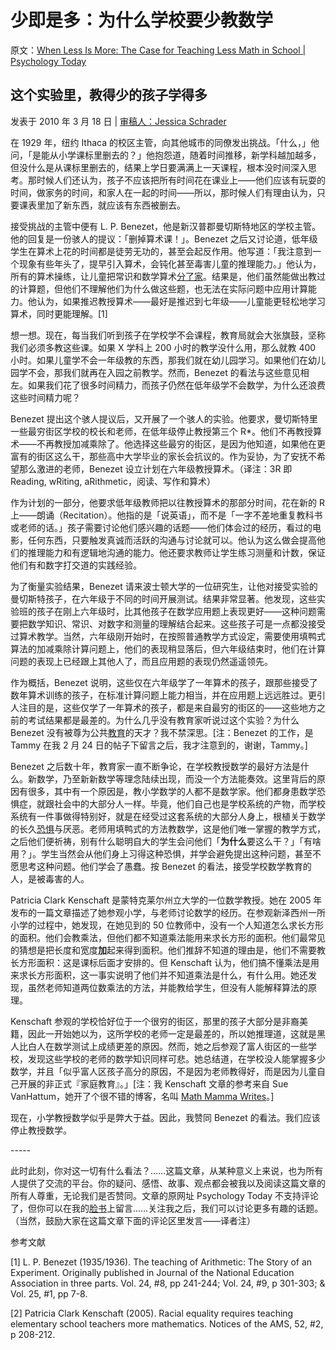# 少即是多：为什么学校要少教数学

原文：[When Less Is More: The Case for Teaching Less Math in School | Psychology Today](https://www.psychologytoday.com/intl/blog/freedom-learn/201003/when-less-is-more-the-case-teaching-less-math-in-school)

## 这个实验里，教得少的孩子学得多

发表于 2010 年 3 月 18 日 | [审稿人：Jessica Schrader](https://www.psychologytoday.com/us/docs/editorial-process)

在 1929 年，纽约 Ithaca 的校区主管，向其他城市的同僚发出挑战。「什么，」他问，「是能从小学课标里删去的？」他抱怨道，随着时间推移，新学科越加越多，但没什么是从课标里删去的，结果上学日要满满上一天课程，根本没时间深入思考。那时候人们还认为，孩子不应该把所有时间花在课业上——他们应该有玩耍的时间，做家务的时间，和家人在一起的时间——所以，那时候人们有理由认为，只要课表里加了新东西，就应该有东西被删去。

接受挑战的主管中便有 L. P. Benezet，他是新汉普郡曼切斯特地区的学校主管。他的回复是一份骇人的提议：「删掉算术课！」。Benezet 之后又讨论道，低年级学生在算术上花的时间都是徒劳无功的，甚至会起反作用。他写道：「我注意到一个现象有些年头了，提早引入算术，会钝化甚至毒害儿童的推理能力。」他认为，所有的算术操练，让儿童把常识和数学算术[分了家](https://www.psychologytoday.com/intl/basics/divorce)。结果是，他们虽然能做出教过的计算题，但他们不理解他们为什么做这些题，也无法在实际问题中应用计算能力。他认为，如果推迟教授算术——最好是推迟到七年级——儿童能更轻松地学习算术，同时更能理解。[1]

想一想。现在，每当我们听到孩子在学校学不会课程，教育局就会大张旗鼓，坚称我们必须多教这些课。如果 X 学科上 200 小时的教学没什么用，那么就教 400 小时。如果儿童学不会一年级教的东西，那我们就在幼儿园学习。如果他们在幼儿园学不会，那我们就再在入园之前教学。然而，Benezet 的看法与这些意见相左。如果我们花了很多时间精力，而孩子仍然在低年级学不会数学，为什么还浪费这些时间精力呢？

Benezet 提出这个骇人提议后，又开展了一个骇人的实验。他要求，曼切斯特里一些最穷街区学校的校长和老师，在低年级停止教授第三个 R*。他们不再教授算术——不再教授加减乘除了。他选择这些最穷的街区，是因为他知道，如果他在更富有的街区这么干，那些高中大学毕业的家长会抗议的。作为妥协，为了安抚不希望那么激进的老师，Benezet 设立计划在六年级教授算术。（译注：3R 即 Reading, wRiting, aRithmetic，阅读、写作和算术）

作为计划的一部分，他要求低年级教师把以往教授算术的那部分时间，花在新的 R 上——朗诵（Recitation）。他指的是「说英语」，而不是「一字不差地重复教科书或老师的话。」孩子需要讨论他们感兴趣的话题——他们体会过的经历，看过的电影，任何东西，只要触发真诚而活跃的沟通与讨论就可以。他认为这么做会提高他们的推理能力和有逻辑地沟通的能力。他还要求教师让学生练习测量和计数，保证他们有和数字打交道的实践经验。

为了衡量实验结果，Benezet 请来波士顿大学的一位研究生，让他对接受实验的曼切斯特孩子，在六年级于不同的时间开展测试。结果非常显著。他发现，这些实验班的孩子在刚上六年级时，比其他孩子在数学应用题上表现更好——这种问题需要把数学知识、常识、对数字和测量的理解结合起来。这些孩子可是一点都没接受过算术教学。当然，六年级刚开始时，在按照普通教学方式设定，需要使用填鸭式算法的加减乘除计算问题上，他们的表现稍显落后，但六年级结束时，他们在计算问题的表现上已经跟上其他人了，而且应用题的表现仍然遥遥领先。

作为概括，Benezet 说明，这些仅在六年级学了一年算术的孩子，跟那些接受了数年算术训练的孩子，在标准计算问题上能力相当，并在应用题上远远胜过。更引人注目的是，这些仅学了一年算术的孩子，都是来自最穷的街区的——这些地方之前的考试结果都是最差的。为什么几乎没有教育家听说过这个实验？为什么 Benezet 没有被尊为公共[教育](https://www.psychologytoday.com/intl/basics/education)的天才？我不禁深思。[注：Benezet 的工作，是 Tammy 在我 2 月 24 日的帖子下留言之后，我才注意到的，谢谢，Tammy。]

Benezet 之后数十年，教育家一直不断争论，在学校教授数学的最好方法是什么。新数学，乃至新新数学等理念陆续出现，而没一个方法能奏效。这里背后的原因有很多，其中有一个原因是，教小学数学的人都不是数学家。他们都身患数学恐惧症，就跟社会中的大部分人一样。毕竟，他们自己也是学校系统的产物，而学校系统有一件事做得特别好，就是在经受过这套系统的大部分人身上，根植关于数学的长久[恐惧](https://www.psychologytoday.com/intl/basics/fear)与厌恶。老师用填鸭式的方法教数学，这是他们唯一掌握的教学方式，之后他们便祈祷，别有什么聪明自大的学生会问他们「**为什么**要这么干？」「有啥用？」。学生当然会从他们身上习得这种恐惧，并学会避免提出这种问题，甚至不愿思考这种问题。他们学会了愚蠢。按 Benezet 的看法，接受学校数学教育的人，是被毒害的人。

Patricia Clark Kenschaft 是蒙特克莱尔州立大学的一位数学教授。她在 2005 年发布的一篇文章描述了她参观小学，与老师讨论数学的经历。在参观新泽西州一所小学的过程中，她发现，在她见到的 50 位教师中，没有一个人知道怎么求长方形的面积。他们会教乘法，但他们都不知道乘法能用来求长方形的面积。他们最常见的猜想是把长度和宽度**加**起来得到面积。他们推辞不知道的理由是，他们不需要教长方形面积：这是课标后面才安排的。但 Kenschaft 认为，他们搞不懂乘法是用来求长方形面积，这一事实说明了他们并不知道乘法是什么，有什么用。她还发现，虽然老师知道两位数乘法的方法，并能教给学生，但没有人能解释算法的原理。

Kenschaft 参观的学校恰好位于一个很穷的街区，那里的孩子大部分是非裔美籍，因此一开始她以为，这所学校的老师一定是最差的，所以她推理道，这就是黑人比白人在数学测试上成绩更差的原因。然而，她之后参观了富人街区的一些学校，发现这些学校的老师的数学知识同样可悲。她总结道，在学校没人能掌握多少数学，并且「似乎富人区孩子高分的原因，不是因为老师教得好，而是因为儿童自己开展的非正式『家庭教育』。」[注：我 Kenschaft 文章的参考来自 Sue VanHattum，她开了个很不错的博客，名叫 [Math Mamma Writes](http://mathmamawrites.blogspot.com/)。]

现在，小学教授数学似乎是弊大于益。因此，我赞同 Benezet 的看法。我们应该停止教授数学。

\-----

此时此刻，你对这一切有什么看法？……这篇文章，从某种意义上来说，也为所有人提供了交流的平台。你的疑问、感悟、故事、观点都会被我以及阅读这篇文章的所有人尊重，无论我们是否赞同。文章的原网址 Psychology Today 不支持评论了，但你可以在我的[脸书](https://www.facebook.com/peter.gray.3572)上留言……关注我之后，我们可以讨论更多有趣的话题。（当然，鼓励大家在这篇文章下面的评论区里发言——译者注）

参考文献

[1] L. P. Benezet (1935/1936). The teaching of Arithmetic: The Story of an Experiment. Originally published in Journal of the National Education Association in three parts. Vol. 24, #8, pp 241-244; Vol. 24, #9, p 301-303; & Vol. 25, #1, pp 7-8.

[2] Patricia Clark Kenschaft (2005). Racial equality requires teaching elementary school teachers more mathematics. Notices of the AMS, 52, #2, p 208-212.